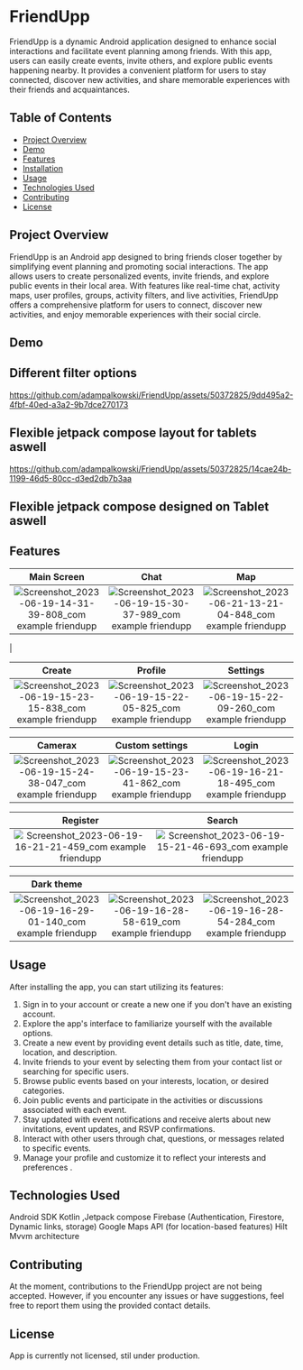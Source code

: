# FriendUpp

FriendUpp is a dynamic Android application designed to enhance social interactions and facilitate event planning among friends. With this app, users can easily create events, invite others, and explore public events happening nearby. It provides a convenient platform for users to stay connected, discover new activities, and share memorable experiences with their friends and acquaintances.

## Table of Contents
- [Project Overview](#project-overview)
- [Demo](#demo)
- [Features](#features)
- [Installation](#installation)
- [Usage](#usage)
- [Technologies Used](#technologies-used)
- [Contributing](#contributing)
- [License](#license)

## Project Overview
FriendUpp is an Android app designed to bring friends closer together by simplifying event planning and promoting social interactions. The app allows users to create personalized events, invite friends, and explore public events in their local area. With features like real-time chat, activity maps, user profiles, groups, activity filters, and live activities, FriendUpp offers a comprehensive platform for users to connect, discover new activities, and enjoy memorable experiences with their social circle.

## Demo
<h2>Different filter options</h2>


https://github.com/adampalkowski/FriendUpp/assets/50372825/9dd495a2-4fbf-40ed-a3a2-9b7dce270173

<h2>Flexible jetpack compose layout for tablets aswell</h2>



https://github.com/adampalkowski/FriendUpp/assets/50372825/14cae24b-1199-46d5-80cc-d3ed2db7b3aa



<h2>Flexible jetpack compose designed on Tablet aswell</h2>


## Features
| Main Screen | Chat | Map |
| :---------: | :-------------: | :-------------: |
|![Screenshot_2023-06-19-14-31-39-808_com example friendupp](https://github.com/adampalkowski/FriendUpp/assets/50372825/2d355d8e-527b-4cce-8c13-3d3e1c2f20e5)| ![Screenshot_2023-06-19-15-30-37-989_com example friendupp](https://github.com/adampalkowski/FriendUpp/assets/50372825/5b1387e1-dd14-4216-9a50-e2d87d15ea4e)|![Screenshot_2023-06-21-13-21-04-848_com example friendupp](https://github.com/adampalkowski/FriendUpp/assets/50372825/7053a6a6-8486-4c0c-9a9b-6acf0480a357)
|

| Create | Profile | Settings |
| :---------: | :-------------: | :-------------: |
| ![Screenshot_2023-06-19-15-23-15-838_com example friendupp](https://github.com/adampalkowski/FriendUpp/assets/50372825/3e762f00-e099-4d8c-9fd6-2f9e05ee48c8)| ![Screenshot_2023-06-19-15-22-05-825_com example friendupp](https://github.com/adampalkowski/FriendUpp/assets/50372825/05b82973-12ab-464b-8a4f-1ee81c80b9c7)| ![Screenshot_2023-06-19-15-22-09-260_com example friendupp](https://github.com/adampalkowski/FriendUpp/assets/50372825/c8536a0a-9123-4aed-80d7-7afe0a99d318)|

| Camerax | Custom settings | Login |
| :---------: | :-------------: | :-------------: |
| ![Screenshot_2023-06-19-15-24-38-047_com example friendupp](https://github.com/adampalkowski/FriendUpp/assets/50372825/2341f2b4-1ebb-4a83-a625-771dca1a4445)| ![Screenshot_2023-06-19-15-23-41-862_com example friendupp](https://github.com/adampalkowski/FriendUpp/assets/50372825/3e145f74-6e48-43a4-882f-9e3ab9cc5402)|![Screenshot_2023-06-19-16-21-18-495_com example friendupp](https://github.com/adampalkowski/FriendUpp/assets/50372825/8f8f815d-da27-4a1a-ae5c-12a8f3a77eb4)|

| Register | Search |
| :---------: | :---------: |
| ![Screenshot_2023-06-19-16-21-21-459_com example friendupp](https://github.com/adampalkowski/FriendUpp/assets/50372825/6f3f0652-9233-4124-8859-1f1b4ec20be3)|![Screenshot_2023-06-19-15-21-46-693_com example friendupp](https://github.com/adampalkowski/FriendUpp/assets/50372825/4d7b0896-b5ed-4714-bbc5-f7817645e64a) |

| Dark theme | | |
| :---------: | :---------: | :---------: |
|![Screenshot_2023-06-19-16-29-01-140_com example friendupp](https://github.com/adampalkowski/FriendUpp/assets/50372825/f253b581-4f7e-4930-8d48-9b5039febea1)| ![Screenshot_2023-06-19-16-28-58-619_com example friendupp](https://github.com/adampalkowski/FriendUpp/assets/50372825/8a6ae1b6-7d7d-40a3-aa9b-3831047fe1f3)|![Screenshot_2023-06-19-16-28-54-284_com example friendupp](https://github.com/adampalkowski/FriendUpp/assets/50372825/cd846e3e-8e21-4535-920a-8db940e1faf3)|



## Usage

After installing the app, you can start utilizing its features:
1. Sign in to your account or create a new one if you don't have an existing account.
2. Explore the app's interface to familiarize yourself with the available options. 
3. Create a new event by providing event details such as title, date, time, location, and description. 
4. Invite friends to your event by selecting them from your contact list or searching for specific users. 
5. Browse public events based on your interests, location, or desired categories. 
6. Join public events and participate in the activities or discussions associated with each event. 
7. Stay updated with event notifications and receive alerts about new invitations, event updates, and RSVP confirmations. 
8. Interact with other users through chat, questions, or messages related to specific events. 
9. Manage your profile and customize it to reflect your interests and preferences .



## Technologies Used

Android SDK
Kotlin ,Jetpack compose
Firebase (Authentication, Firestore, Dynamic links, storage)
Google Maps API (for location-based features)
Hilt
Mvvm architecture

## Contributing

At the moment, contributions to the FriendUpp project are not being accepted. However, if you encounter any issues or have suggestions, feel free to report them using the provided contact details.

## License

App is currently not licensed, stil under production.
